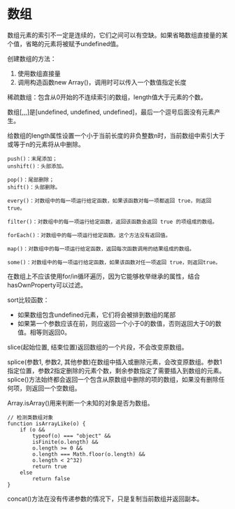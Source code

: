 # 数组
数组元素的索引不一定是连续的，它们之间可以有空缺。如果省略数组直接量的某个值，省略的元素将被赋予undefined值。

创建数组的方法：
1. 使用数组直接量
2. 调用构造函数new Array()，调用时可以传入一个数值指定长度

稀疏数组：包含从0开始的不连续索引的数组，length值大于元素的个数。

数组[,,,]是[undefined, undefined, undefined]，最后一个逗号后面没有元素产生。

给数组的length属性设置一个小于当前长度的非负整数n时，当前数组中索引大于或等于n的元素将从中删除。

```
push()：末尾添加；
unshift()：头部添加。

pop()：尾部删除；
shift()：头部删除。

every()：对数组中的每一项运行给定函数，如果该函数对每一项都返回 true，则返回 true。

filter()：对数组中的每一项运行给定函数，返回该函数会返回 true 的项组成的数组。

forEach()：对数组中的每一项运行给定函数。这个方法没有返回值。

map()：对数组中的每一项运行给定函数，返回每次函数调用的结果组成的数组。

some()：对数组中的每一项运行给定函数，如果该函数对任一项返回 true，则返回true。
```

在数组上不应该使用for/in循环遍历，因为它能够枚举继承的属性，结合hasOwnProperty可以过滤。

sort比较函数：
- 如果数组包含undefined元素，它们将会被排到数组的尾部
- 如果第一个参数应该在前，则应返回一个小于0的数值，否则返回大于0的数值。相等则返回0。

slice(起始位置, 结束位置)返回数组的一个片段，不会改变原数组。

splice(参数1, 参数2, 其他参数)在数组中插入或删除元素，会改变原数组。参数1指定位置，参数2指定删除的元素个数，剩余参数指定了需要插入到数组的元素。splice()方法始终都会返回一个包含从原数组中删除的项的数组，如果没有删除任何项，则返回一个空数组。

Array.isArray()用来判断一个未知的对象是否为数组。

```
// 检测类数组对象
function isArrayLike(o) {
    if (o &&
        typeof(o) === "object" &&
        isFinite(o.length) &&
        o.length >= 0 &&
        o.length === Math.floor(o.length) &&
        o.length < 2^32)
        return true
    else
        return false
}
```

concat()方法在没有传递参数的情况下，只是复制当前数组并返回副本。